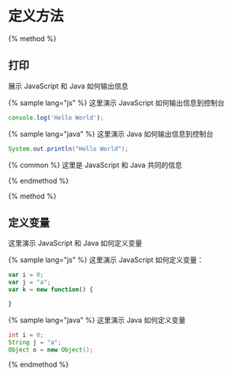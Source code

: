 # 定义方法


{% method %}
## 打印

展示 JavaScript 和 Java 如何输出信息

{% sample lang="js" %}
这里演示 JavaScript 如何输出信息到控制台

```js
console.log('Hello World');
```

{% sample lang="java" %}
这里演示 Java 如何输出信息到控制台

```java
System.out.println("Hello World");
```

{% common %}
这里是 JavaScript 和 Java 共同的信息

{% endmethod %}


{% method %}
## 定义变量

这里演示 JavaScript 和 Java 如何定义变量

{% sample lang="js" %}
这里演示 JavaScript 如何定义变量：

```js
var i = 0;
var j = "a";
var k = new function() {

}
```

{% sample lang="java" %}
这里演示 Java 如何定义变量

```java
int i = 0;
String j = "a";
Object o = new Object();
```

{% endmethod %}

